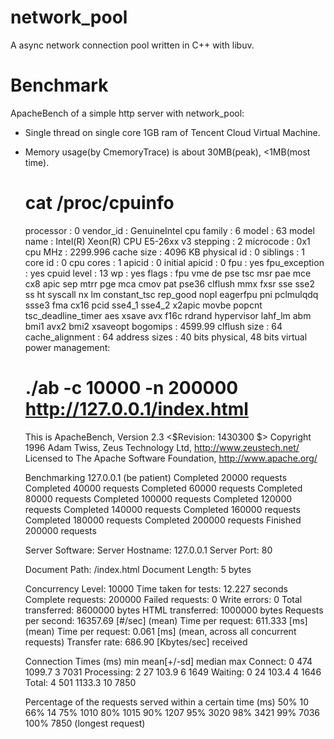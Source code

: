 # network_pool
A async network connection pool written in C++ with libuv.

# Benchmark
ApacheBench of a simple http server with network_pool:

- Single thread on single core 1GB ram of Tencent Cloud Virtual Machine.
- Memory usage(by CmemoryTrace) is about 30MB(peak), <1MB(most time).


    # cat /proc/cpuinfo
    processor       : 0
    vendor_id       : GenuineIntel
    cpu family      : 6
    model           : 63
    model name      : Intel(R) Xeon(R) CPU E5-26xx v3
    stepping        : 2
    microcode       : 0x1
    cpu MHz         : 2299.996
    cache size      : 4096 KB
    physical id     : 0
    siblings        : 1
    core id         : 0
    cpu cores       : 1
    apicid          : 0
    initial apicid  : 0
    fpu             : yes
    fpu_exception   : yes
    cpuid level     : 13
    wp              : yes
    flags           : fpu vme de pse tsc msr pae mce cx8 apic sep mtrr pge mca cmov pat pse36 clflush mmx fxsr sse sse2 ss ht syscall nx lm constant_tsc rep_good nopl eagerfpu pni pclmulqdq ssse3 fma cx16 pcid sse4_1 sse4_2 x2apic movbe popcnt tsc_deadline_timer aes xsave avx f16c rdrand hypervisor lahf_lm abm bmi1 avx2 bmi2 xsaveopt
    bogomips        : 4599.99
    clflush size    : 64
    cache_alignment : 64
    address sizes   : 40 bits physical, 48 bits virtual
    power management:


    # ./ab -c 10000 -n 200000 http://127.0.0.1/index.html
    This is ApacheBench, Version 2.3 <$Revision: 1430300 $>
    Copyright 1996 Adam Twiss, Zeus Technology Ltd, http://www.zeustech.net/
    Licensed to The Apache Software Foundation, http://www.apache.org/
    
    Benchmarking 127.0.0.1 (be patient)
    Completed 20000 requests
    Completed 40000 requests
    Completed 60000 requests
    Completed 80000 requests
    Completed 100000 requests
    Completed 120000 requests
    Completed 140000 requests
    Completed 160000 requests
    Completed 180000 requests
    Completed 200000 requests
    Finished 200000 requests
    
    
    Server Software:
    Server Hostname:        127.0.0.1
    Server Port:            80
    
    Document Path:          /index.html
    Document Length:        5 bytes
    
    Concurrency Level:      10000
    Time taken for tests:   12.227 seconds
    Complete requests:      200000
    Failed requests:        0
    Write errors:           0
    Total transferred:      8600000 bytes
    HTML transferred:       1000000 bytes
    Requests per second:    16357.69 [#/sec] (mean)
    Time per request:       611.333 [ms] (mean)
    Time per request:       0.061 [ms] (mean, across all concurrent requests)
    Transfer rate:          686.90 [Kbytes/sec] received
    
    Connection Times (ms)
                  min  mean[+/-sd] median   max
    Connect:        0  474 1099.7      3    7031
    Processing:     2   27 103.9      6    1649
    Waiting:        0   24 103.4      4    1646
    Total:          4  501 1133.3     10    7850
    
    Percentage of the requests served within a certain time (ms)
      50%     10
      66%     14
      75%   1010
      80%   1015
      90%   1207
      95%   3020
      98%   3421
      99%   7036
     100%   7850 (longest request)
    